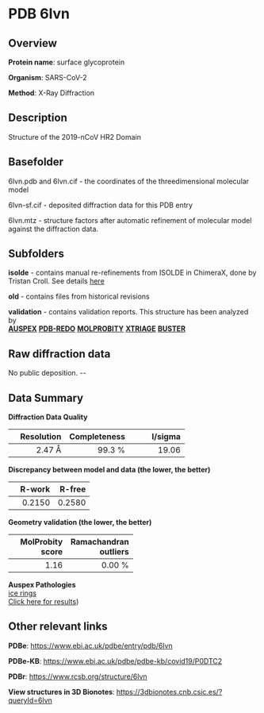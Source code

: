 # PDB 6lvn

## Overview

**Protein name**: surface glycoprotein

**Organism**: SARS-CoV-2

**Method**: X-Ray Diffraction

## Description

Structure of the 2019-nCoV HR2 Domain

## Basefolder

6lvn.pdb and 6lvn.cif - the coordinates of the threedimensional molecular model

6lvn-sf.cif - deposited diffraction data for this PDB entry

6lvn.mtz - structure factors after automatic refinement of molecular model against the diffraction data.

## Subfolders

**isolde** - contains manual re-refinements from ISOLDE in ChimeraX, done by Tristan Croll. See details [here](https://github.com/thorn-lab/coronavirus_structural_task_force/blob/master/pdb/surface_glycoprotein/SARS-CoV-2/6lvn/isolde/directory_info.txt)

**old** - contains files from historical revisions

**validation** - contains validation reports. This structure has been analyzed by <br>[**AUSPEX**](https://github.com/thorn-lab/coronavirus_structural_task_force/tree/master/pdb/surface_glycoprotein/SARS-CoV-2/6lvn/validation/auspex) [**PDB-REDO**](https://github.com/thorn-lab/coronavirus_structural_task_force/tree/master/pdb/surface_glycoprotein/SARS-CoV-2/6lvn/validation/pdb-redo) [**MOLPROBITY**](https://github.com/thorn-lab/coronavirus_structural_task_force/tree/master/pdb/surface_glycoprotein/SARS-CoV-2/6lvn/validation/molprobity) [**XTRIAGE**](https://github.com/thorn-lab/coronavirus_structural_task_force/blob/master/pdb/surface_glycoprotein/SARS-CoV-2/6lvn/validation/Xtriage_output.log) [**BUSTER**](https://www.globalphasing.com/buster/wiki/index.cgi?Covid19Pdb6LVN) 



## Raw diffraction data

No public deposition. --<br> 

## Data Summary
**Diffraction Data Quality**

|   | Resolution | Completeness| I/sigma |
|---|-------------:|----------------:|--------------:|
|   |2.47 Å|99.3  %|<img width=50/>19.06|

**Discrepancy between model and data (the lower, the better)**

|   | **R-work**| **R-free**   
|---|-------------:|----------------:|           
||  0.2150|  0.2580|

**Geometry validation (the lower, the better)**

|   |**MolProbity<br>score**| **Ramachandran<br>outliers** 
|---|-------------:|----------------:|
||  1.16|  0.00 %|

**Auspex Pathologies**<br> [ice rings](https://www.auspex.de/pathol/#1)<br>[Click here for results](https://github.com/thorn-lab/coronavirus_structural_task_force/blob/master/pdb/surface_glycoprotein/SARS-CoV-2/6lvn/validation/auspex/6lvn_auspex_comments.txt))

 



## Other relevant links 
**PDBe**:  https://www.ebi.ac.uk/pdbe/entry/pdb/6lvn

**PDBe-KB**: https://www.ebi.ac.uk/pdbe/pdbe-kb/covid19/P0DTC2 
 
**PDBr**: https://www.rcsb.org/structure/6lvn 

**View structures in 3D Bionotes**: https://3dbionotes.cnb.csic.es/?queryId=6lvn

